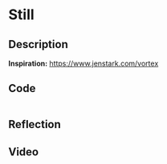 # Still

## Description

**Inspiration:** https://www.jenstark.com/vortex

## Code

```

```

## Reflection

## Video

